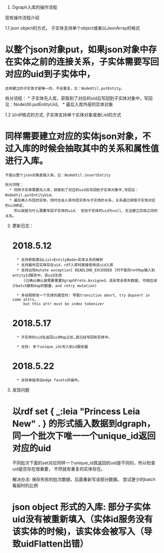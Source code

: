 1. Dgraph入库的操作流程

现有操作流程介绍

1.1 json object的方式， 子实体支持单个object或者以JsonArray的格式

  # 以整个json对象put，如果json对象中存在实体之前的连接关系，子实体需要写回对应的uid到子实体中，
    这样建立的子实体才是唯一的，不会重复。见：NodeUtil.putEntity。

  拆分流程：
    * 子实体先入库，获取到了对应的uid后写回到子实体对象中，写回见：NodeUtil.putEntityUid。
    * 最后入库外层的实体对象


1.2 以rdf格式的方式, 子实体支持单个实体对象或者List<EntityNode>的方式

  # 同样需要建立对应的实体json对象，不过入库的时候会抽取其中的关系和属性值进行入库。
    不是以整个json对象直接入库，见：NodeUtil.insertEntity

    拆分流程：
      * 同样子实体需要先入库，获取到了对应的uid后写回到子实体对象中,写回见：NodeUtil.putEntityUid。
      * 最后再入外层的实体，同时也会入库外层实体与子实体的关系，关系通过获取子实体对应的uid绑定，
        所以就是为什么需要写回子实体的uid， 否则子实体的uid为null，无法建立实体之间的关系。



2. 更新日志：

    # 2018.5.12
         * 支持获取类似List<EntityNode>实体关系的解析
         * 支持最外层实体存在uid，rdf入库时直接使用该uid入库
         * 支持出现mutate exception[ DEADLINE_EXCEEDED ]时不能将retMap输入到entityId服务中，该uid无效
            (已确认确认是需要重置DgraphProto.Assigned，该异常会丢失数据, 可相应减少batch数和map的数量，and retry mutation)

         * 多线程修改一个实体的属性时: 导致transition abort, try @upsert in some attrs,
            but this attr must be index tokenizer

    # 2018.5.17
         * 子实体的uid在返回uidMap之前,就已经写回到实体中。

         * 支持: 多个unique_ids写入到id服务器

    # 2018.5.22
         * 支持单独添加edge facets的操作。


3. 发现问题

    # 以rdf set { _:leia <name> "Princess Leia New" . } 的形式插入数据到dgraph，同一个批次下唯一一个unique_id返回对应的uid
      不同批次下面的set对应同样一个unique_id其返回的uid是不同的，所以检查uid是否存在很重要， 不然就有重复的实体存在。

      解决办法: 保存失败的批次数据，后面重新写该部分数据。 尝试更少的batch看超时的比例

    # json object 形式的入库: 部分子实体uid没有被重新填入（实体id服务没有该实体的时候)，该实体会被写入（导致uidFlatten出错）

